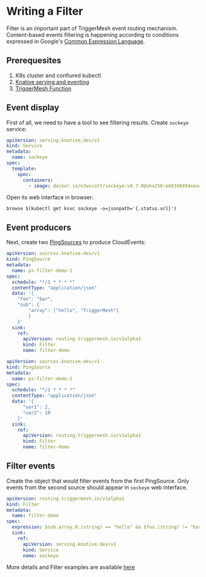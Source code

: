 # Writing a Filter

Filter is an important part of TriggerMesh event routing mechanism.
Content-based events filtering is happening according to conditions expressed in
Google's [Common Expression Language](https://opensource.google/projects/cel).

## Prerequesites

1. K8s cluster and confiured kubectl
1. [Knative serving and eventing](https://knative.dev/docs/admin/install/knative-with-operators/)
1. [TriggerMesh Function](https://github.com/triggermesh/function)

## Event display

First of all, we need to have a tool to see filtering results. Create `sockeye`
service:

```yaml
apiVersion: serving.knative.dev/v1
kind: Service
metadata:
  name: sockeye
spec:
  template:
    spec:
      containers:
        - image: docker.io/n3wscott/sockeye:v0.7.0@sha256:e603d8494eeacce966e57f8f508e4c4f6bebc71d095e3f5a0a1abaf42c5f0e48
```

Open its web interface in browser:

```shell
browse $(kubectl get ksvc sockeye -o=jsonpath='{.status.url}')
```

## Event producers

Next, create two
[PingSources](https://knative.dev/docs/developer/eventing/sources/ping-source) to
produce CloudEvents:

```yaml
apiVersion: sources.knative.dev/v1
kind: PingSource
metadata:
  name: ps-filter-demo-1
spec:
  schedule: "*/1 * * * *"
  contentType: "application/json"
  data: '{
	"foo": "bar",
	"sub": {
		"array": ["hello", "TriggerMesh"]
	    }
    }'
  sink:
    ref:
      apiVersion: routing.triggermesh.io/v1alpha1
      kind: Filter
      name: filter-demo
```

```yaml
apiVersion: sources.knative.dev/v1
kind: PingSource
metadata:
  name: ps-filter-demo-2
spec:
  schedule: "*/1 * * * *"
  contentType: "application/json"
  data: '{
      "var1": 2,
      "var2": 10
    }'
  sink:
    ref:
      apiVersion: routing.triggermesh.io/v1alpha1
      kind: Filter
      name: filter-demo
```

## Filter events

Create the object that would filter events from the first PingSource. Only events
from the second source should appear in `sockeye` web interface.

```yaml
apiVersion: routing.triggermesh.io/v1alpha1
kind: Filter
metadata:
  name: filter-demo
spec:
  expression: $sub.array.0.(string) == "hello" && $foo.(string) != "bar" || $var1.(int64) + $var2.(int64) > 10
  sink: 
    ref:
      apiVersion: serving.knative.dev/v1
      kind: Service
      name: sockeye
```

More details and Filter examples are available
[here](https://github.com/triggermesh/routing#triggermesh-content-filter)
